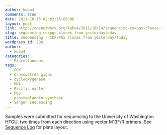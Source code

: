 ```yaml
---
author: kubu4
comments: true
date: 2011-10-15 02:02:15+00:00
layout: post
link: http://onsnetwork.org/kubu4/2011/10/14/sequencing-coxpgs-clones-from-yesterdaytoday/
slug: sequencing-coxpgs-clones-from-yesterdaytoday
title: Sequencing - COX/PGS Clones from yesterday/today
wordpress_id: 288
author:
  - kubu4
categories:
  - Miscellaneous
tags:
  - COX
  - Crassostrea gigas
  - cyclooxygenase
  - DNA
  - Pacific oyster
  - PGS
  - prostaglandin synthase
  - Sanger sequencing
---
```


Samples were submitted for sequencing to the University of Washington HTGU, two times from each direction using vector M13F/R primers. See [Sequence Log](https://docs.google.com/spreadsheet/ccc?key=0AtV_gF766XZAcHljOFBWd3pLTUJwbUxkdkg1OGdCY3c&usp=sharing) for plate layout.

